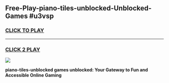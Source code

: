 
## Free-Play-piano-tiles-unblocked-Unblocked-Games #u3vsp
<h3>
<a href="https://news.freeplayer.one?title=piano-tiles-unblocked&ref=8M">CLICK TO PLAY</a></h3>
<hr>

<h3>
<a href="https://news.freeplayer.one?title=piano-tiles-unblocked&ref=8M">CLICK 2 PLAY</a>
  
</h3>

<a href="https://news.freeplayer.one?title=piano-tiles-unblocked&ref=8M"><img src="https://clearcache.store/games.png"></a>


**piano-tiles-unblocked games unblocked: Your Gateway to Fun and Accessible Online Gaming**
